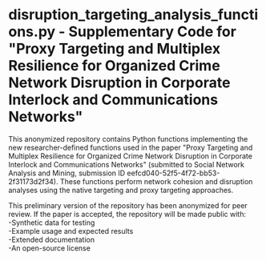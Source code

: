 # disruption_targeting_analysis_functions.py - Supplementary Code for "Proxy Targeting and Multiplex Resilience for Organized Crime Network Disruption in Corporate Interlock and Communications Networks"

This anonymized repository contains Python functions implementing the new researcher-defined functions used in the paper "Proxy Targeting and Multiplex Resilience for Organized Crime Network Disruption in Corporate Interlock and Communications Networks" (submitted to Social Network Analysis and Mining, submission ID eefcd040-52f5-4f72-bb53-2f31173d2f34). These functions perform network cohesion and disruption analyses using the native targeting and proxy targeting approaches.

This preliminary version of the repository has been anonymized for peer review. If the paper is accepted, the repository will be made public with:<br>
-Synthetic data for testing<br>
-Example usage and expected results<br>
-Extended documentation<br>
-An open-source license
